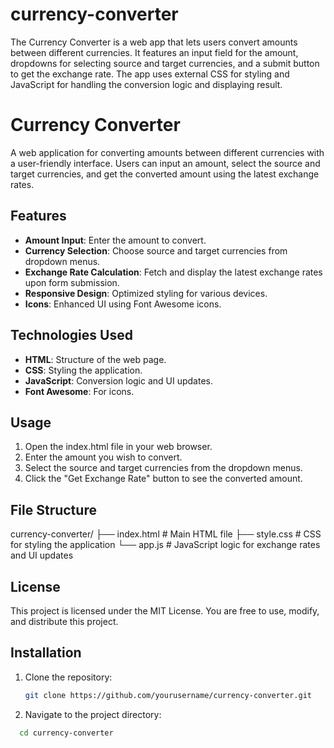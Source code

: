 # currency-converter
The Currency Converter is a web app that lets users convert amounts between different currencies. It features an input field for the amount, dropdowns for selecting source and target currencies, and a submit button to get the exchange rate. The app uses external CSS for styling and JavaScript for handling the conversion logic and displaying result.

# Currency Converter

A web application for converting amounts between different currencies with a user-friendly interface. Users can input an amount, select the source and target currencies, and get the converted amount using the latest exchange rates.

## Features

- **Amount Input**: Enter the amount to convert.
- **Currency Selection**: Choose source and target currencies from dropdown menus.
- **Exchange Rate Calculation**: Fetch and display the latest exchange rates upon form submission.
- **Responsive Design**: Optimized styling for various devices.
- **Icons**: Enhanced UI using Font Awesome icons.

## Technologies Used

- **HTML**: Structure of the web page.
- **CSS**: Styling the application.
- **JavaScript**: Conversion logic and UI updates.
- **Font Awesome**: For icons.

## Usage
1. Open the index.html file in your web browser.
2. Enter the amount you wish to convert.
3. Select the source and target currencies from the dropdown menus.
4. Click the "Get Exchange Rate" button to see the converted amount.

## File Structure

currency-converter/
├── index.html   # Main HTML file
├── style.css    # CSS for styling the application
└── app.js       # JavaScript logic for exchange rates and UI updates

## License
This project is licensed under the MIT License. You are free to use, modify, and distribute this project.

## Installation

1. Clone the repository:
   ```bash
   git clone https://github.com/yourusername/currency-converter.git
   
2. Navigate to the project directory:
```bash
  cd currency-converter



